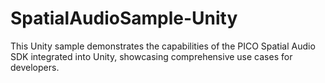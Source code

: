 # SpatialAudioSample-Unity
This Unity sample demonstrates the capabilities of the PICO Spatial Audio SDK integrated into Unity, showcasing comprehensive use cases for developers.
